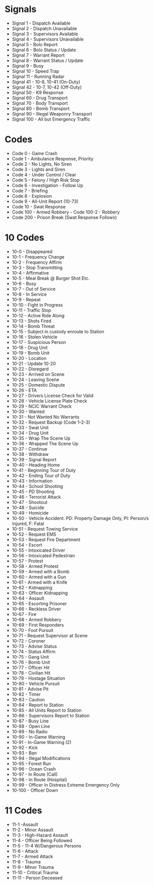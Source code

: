# Signals
- Signal 1 - Dispatch Available
- Signal 2 - Dispatch Unavailable
- Signal 3 - Supervisors Available
- Signal 4 - Supervisors Unavailable
- Signal 5 - Bolo Report
- Signal 6 - Bolo Status / Update
- Signal 7 - Warrant Report
- Signal 8 - Warrant Status / Update
- Signal 9 - Busy
- Signal 10 - Speed Trap
- Signal 11 - Running Radar
- Signal 41 - 10-8, 10-41 (On-Duty)
- Signal 42 - 10-7, 10-42 (Off-Duty)
- Signal 50 - K9 Response
- Signal 60 - Drug Transport
- Signal 70 - Body Transport
- Signal 80 - Bomb Transport
- Signal 90 - Illegal Weaponry Transport
- Signal 100 - All but Emergency Traffic

# Codes
- Code 0 - Game Crash
- Code 1 - Ambulance Response, Priority
- Code 2 - No Lights, No Siren
- Code 3 - Lights and Siren
- Code 4 - Under Control / Clear
- Code 5 - Felony / High Risk Stop
- Code 6 - Investigation - Follow Up
- Code 7 - Briefing
- Code 8 - Explosion
- Code 9 - All-Unit Report (10-73)
- Code 10 - Swat Response
- Code 100 - Armed Robbery
​- Code 100-2 - Robbery
- Code 200 - Prison Break (Swat Response Follows)

# 10 Codes
- 10-0 - Disappeared
- 10-1 - Frequency Change
- 10-2 - Frequency Affirm
- 10-3 - Stop Transmitting
- 10-4 - Affirmative
- 10-5 - Meal Break @ Burger Shot Etc.
- 10-6 - Busy
- 10-7 - Out of Service
- 10-8 - In Service
- 10-9 - Repeat
- 10-10 - Fight in Progress
- 10-11 - Traffic Stop
- 10-12 - Active Ride Along
- 10-13 - Shots Fired
- 10-14 - Bomb Threat
- 10-15 - Subject in custody enroute to Station
- 10-16 - Stolen Vehicle
- 10-17 - Suspicious Person
- 10-18 - Drug Unit
- 10-19 - Bomb Unit
- 10-20 - Location
- 10-21 - Update 10-20
- 10-22 - Disregard
- 10-23 - Arrived on Scene
- 10-24 - Leaving Scene
- 10-25 - Domestic Dispute
- 10-26 - ETA
- 10-27 - Drivers License Check for Valid
- 10-28 - Vehicle License Plate Check
- 10-29 - NCIC Warrant Check
- 10-30 - Wanted
- 10-31 - Not Wanted No Warrants
- 10-32 - Request Backup (Code 1-2-3)
- 10-33 - Swat Unit
- 10-34 - Drug Unit
- ​10-35 - Wrap The Scene Up
- 10-36 - Wrapped The Scene Up
- 10-37 - Continue
- 10-38 - Withdraw
- 10-39 - Signal Report
- 10-40 - Heading Home
- 10-41 - Beginning Tour of Duty
- 10-42 - Ending Tour of Duty
- 10-43 - Information
- 10-44 - School Shooting
- 10-45 - PD Shooting
- 10-46 - Terrorist Attack
- 10-47 - Shootout
- 10-48 - Suicide
- 10-49 - Homicide
- 10-50 - Vehicle Accident: PD: Property Damage Only, PI: Person/s Injured, F: Fatal
- 10-51 - Request Towing Service
- 10-52 - Request EMS
- 10-53 - Request Fire Department
- 10-54 - Escort
- 10-55 - Intoxicated Driver
- 10-56 - Intoxicated Pedestrian
- 10-57 - Protest
- 10-58 - Armed Protest
- 10-59 - Armed with a Bomb
- 10-60 - Armed with a Gun
- 10-61 - Armed with a Knife
- 10-62 - Kidnapping
- 10-63 - Officer Kidnapping
- 10-64 - Assault
- 10-65 - Escorting Prisoner
- 10-66 - Reckless Driver
- 10-67 - Fire
- 10-68 - Armed Robbery
- 10-69 - First Responders
- 10-70 - Foot Pursuit
- 10-71 - Request Supervisor at Scene
- 10-72 - Coroner
- 10-73 - Advise Status
- 10-74 - Status Affirm
- 10-75 - Gang Unit
- 10-76 - Bomb Unit
- 10-77 - Officer Hit
- 10-78 - Civilian Hit
- 10-79 - Hostage Situation
- 10-80 - Vehicle Pursuit
- 10-81 - Advise Pit
- 10-82 - Timer
- 10-83 - Caution
- 10-84 - Report to Station
- 10-85 - All Units Report to Station
- 10-86 - Supervisors Report to Station
- 10-87 - Busy Line
- 10-88 - Open Line
- 10-89 - No Radio
- 10-90 - In-Game Warning
- 10-91 - In-Game Warning (2)
- 10-92 - Kick
- 10-93 - Ban
- 10-94 - Illegal Modifications
- 10-95 - Forest Run
- 10-96 - Ocean Crash
- 10-97 - In Route (Call)
- 10-98 - In Route (Hospital)
- 10-99 - Officer In Distress Extreme Emergency Only
- 10-100 - Officer Down

# 11 Codes
- 11-1 -Assault
- 11-2 - Minor Assault
- 11-3 - High-Hazard Assault
- 11-4 - Officer Being Followed
- 11-5 - 11-4 W/Dangerous Persons
- 11-6 - Attack
- 11-7 - Armed Attack
- 11-8 - Trauma
- 11-9 - Minor Trauma
- 11-10 - Critical Trauma
- 11-11 - Person Deceased